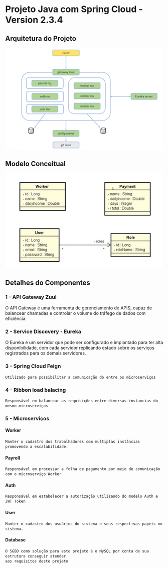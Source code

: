 # Projeto Java com Spring Cloud - Version 2.3.4

## Arquitetura do Projeto

![Roadmap](https://raw.githubusercontent.com/wmartinsdeveloper/springcloud_workpayroll/main/roadmap_project.jpg)

## Modelo Conceitual

![Modelo](https://raw.githubusercontent.com/wmartinsdeveloper/springcloud_workpayroll/main/model.jpg)


## Detalhes do Componentes

### 1 - API Gateway Zuul
   O API Gateway é uma ferramenta de gerenciamento de APIS, capaz de balancear 
   chamadas e controlar o volume do tráfego de dados com eficiência.

### 2 - Service Discovery - Eureka
   O Eureka é um servidor que pode ser configurado e implantado para ter alta disponibilidade,
   com cada servidor replicando estado sobre os serviços registrados para os demais servidores.

### 3 - Spring Cloud Feign
	Utilizado para possibilitar a comunicação do entre os microserviços 
   
### 4 - Ribbon load balacing
	Responsável em balancear as requisições entre diversas instancias do mesmo microserviços
   
### 5 - Microserviços

#### Worker
	Manter o cadastro dos trabalhadores com multiplas instâncias promovendo a escalabilidade.
	
#### Payroll
	Responsável em processar a folha de pagamento por meio de comunicação com o microserviço Worker
	
#### Auth 
	Responsável em estabelecer a autorização utilizando do modelo Auth e JWT Token
	
#### User
	Manter o cadastro dos usuários do sistema e seus respectivas papeis no sistema.

#### Database
	O SGBD como solução para este projeto é o MySQL por conta de sua estrutura conseguir atender
	aos requisitos deste projeto